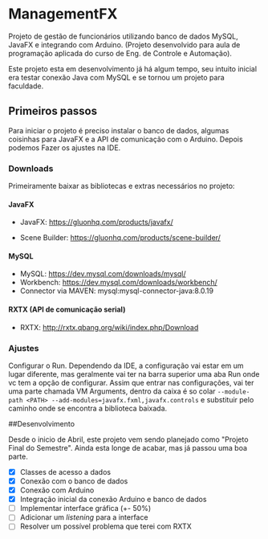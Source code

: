 # ManagementFX

Projeto de gestão de funcionários utilizando banco de dados MySQL, JavaFX e integrando com Arduino. (Projeto desenvolvido para aula de programação aplicada do curso de Eng. de Controle e Automação).

Este projeto esta em desenvolvimento já há algum tempo, seu intuito inicial era testar conexão Java com MySQL e se tornou um projeto para faculdade.

## Primeiros passos

Para iniciar o projeto é preciso instalar o banco de dados, algumas coisinhas para JavaFX e a API de comunicação com o Arduino. Depois podemos Fazer os ajustes na IDE.

### Downloads

Primeiramente baixar as bibliotecas e extras necessários no projeto: 

#### JavaFX

- JavaFX: https://gluonhq.com/products/javafx/

- Scene Builder: https://gluonhq.com/products/scene-builder/

#### MySQL

- MySQL: https://dev.mysql.com/downloads/mysql/
- Workbench: https://dev.mysql.com/downloads/workbench/
- Connector via MAVEN: mysql:mysql-connector-java:8.0.19

#### RXTX (API de comunicação serial)

- RXTX: http://rxtx.qbang.org/wiki/index.php/Download

### Ajustes

Configurar o Run. Dependendo da IDE, a configuração vai estar em um lugar diferente, mas geralmente vai ter na barra superior uma aba Run onde vc tem a opção de configurar.
Assim que entrar nas configurações, vai ter uma parte chamada VM Arguments, dentro da caixa é so colar `--module-path <PATH> --add-modules=javafx.fxml,javafx.controls` e substituir <PATH> pelo caminho onde se encontra a biblioteca baixada.

##Desenvolvimento

Desde o inicio de Abril, este projeto vem sendo planejado como "Projeto Final do Semestre". Ainda esta longe de acabar, mas já passou uma boa parte.

-[x] Classes de acesso a dados
-[x] Conexão com o banco de dados
-[x] Conexão com Arduino
-[x] Integração inicial da conexão Arduino e banco de dados
-[ ] Implementar interface gráfica (+- 50%)
-[ ] Adicionar um _listening_ para a interface
-[ ] Resolver um possível problema que terei com RXTX